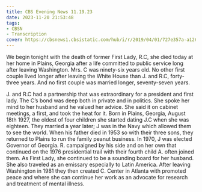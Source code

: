 ```yaml
---
title: CBS Evening News 11.19.23
date: 2023-11-20 21:53:48
tags:
- CBSN
- Transcription
cover: https://cbsnews1.cbsistatic.com/hub/i/r/2019/04/01/727e357a-a126-4138-a2c5-4d3222669d57/thumbnail/640x360/3ff2761028dc5c65cc4f07acd54bcd5c/cbsn2-logo-1920x1080.jpg
---
```

We begin tonight with the death of former First Lady, R.C, she died today at her home in Plains, Georgia after a life committed to public service long after leaving Washington. Mrs. C was ninety-six years old. No other first couple lived longer after leaving the White House than J. and R.C, forty-three years. And no first couple was married longer, seventy-seven years.

J. and R.C had a partnership that was extraordinary for a president and first lady. The C’s bond was deep both in private and in politics. She spoke her mind to her husband and he valued her advice. She said it on cabinet meetings, a first, and took the heat for it. Born in Plains, Georgia, August 18th 1927, the oldest of four children she started dating J.C when she was eighteen. They married a year later; J was in the Navy which allowed them to see the world. When his father died in 1953 so with their three sons, they returned to Plains to run the family peanut business. In 1970, J was elected Governor of Georgia. R. campaigned by his side and on her own that continued on the 1976 presidential trail with their fourth child A. often joined them. As First Lady, she continued to be a sounding board for her husband. She also traveled as an emissary especially to Latin America. After leaving Washington in 1981 they then created C. Center in Atlanta with promoted peace and where she can continue her work as an advocate for research and treatment of mental illness. 
